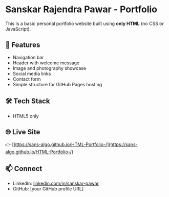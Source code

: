 # Sanskar Rajendra Pawar - Portfolio

This is a basic personal portfolio website built using **only HTML** (no CSS or JavaScript).

## 📌 Features

- Navigation bar
- Header with welcome message
- Image and photography showcase
- Social media links
- Contact form
- Simple structure for GitHub Pages hosting

## 🛠 Tech Stack

- HTML5 only

## 🌐 Live Site

👉 [https://sans-algo.github.io/HTML-Portfolio-/](https://sans-algo.github.io/HTML-Portfolio-/)

## 📫 Connect

- LinkedIn: [linkedin.com/in/sanskar-pawar](https://www.linkedin.com/in/sanskar-pawar)
- GitHub: [your GitHub profile URL]
